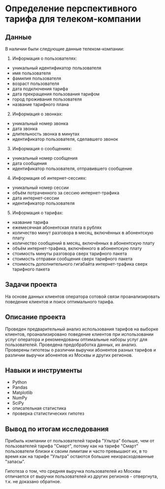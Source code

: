 # Определение перспективного тарифа для телеком-компании

## Данные

В наличии были следующие данные телеком-компании:

1. Информация о пользователях:
- уникальный идентификатор пользователя
- имя пользователя
- фамилия пользователя
- возраст пользователя
- дата подключения тарифа
- дата прекращения пользования тарифом
- город проживания пользователя
- название тарифного плана

2. Информация о звонках:
- уникальный номер звонка
- дата звонка
- длительность звонка в минутах
- идентификатор пользователя, сделавшего звонок

3. Информация о сообщениях:
- уникальный номер сообщения
- дата сообщения
- идентификатор пользователя, отправившего сообщение

4. Информация об интернет-сессиях:
- уникальный номер сессии
- объём потраченного за сессию интернет-трафика
- дата интернет-сессии
- идентификатор пользователя

5. Информация о тарифах:
- название тарифа
- ежемесячная абонентская плата в рублях
- количество минут разговора в месяц, включённых в абонентскую плату
- количество сообщений в месяц, включённых в абонентскую плату
- объём интернет-трафика, включённого в абонентскую плату
- стоимость минуты разговора сверх тарифного пакета
- стоимость отправки сообщения сверх тарифного пакета
- стоимость дополнительного гигабайта интернет-трафика сверх тарифного пакета

## Задачи проекта

На основе данных клиентов оператора сотовой связи проанализировать поведение клиентов и поиск оптимального тарифа.

## Описание проекта

Проведен предварительный анализ использования тарифов на выборке клиентов, проанализировано поведение клиентов при использовании услуг оператора и рекомендованы оптимальные наборы услуг для пользователей. Проведена предобработка данных, их анализ. Проверены гипотезы о различии выручки абонентов разных тарифов и различии выручки абонентов из Москвы и других регионов.

## Навыки и инструменты

- Python
- Pandas
- Matplotlib
- NumPy
- SciPy
- описательная статистика
- проверка статистических гипотез

## Вывод по итогам исследования

Прибыль компании от пользователей тарифа "Ультра" больше, чем от пользователей тарифа "Смарт", потому как на тарифе "Смарт" пользователи близки к своим лимитам и часто превышают их, в то время как на тарифе "Ультра" остаются большие неизрасходованные "запасы".

Гипотеза о том, что средняя выручка пользователей из Москвы отличается от выручки пользователей из других регионов - отвергнута, т.к. не доказано обратное.
